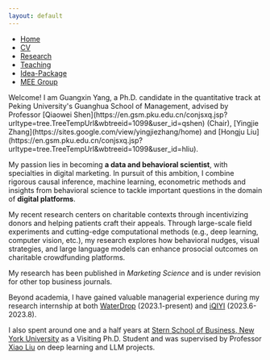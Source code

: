 ```yaml
---
layout: default
---  
```

 
 <ul>
 <li><a href="./">Home</a></li>
 <li><a href="./assets/files/CV.pdf">CV</a></li>
 <li><a href="./research.html">Research</a></li>
 <li><a href="./teaching.html">Teaching</a></li>
 <li><a href="./resources.html">Idea-Package</a></li>
 <li><a href="https://sites.google.com/view/quantmkt/home">MEE Group</a></li>

 </ul>
Welcome! I am Guangxin Yang, a Ph.D. candidate in the quantitative track at Peking University's Guanghua School of Management, advised by Professor [Qiaowei Shen](https://en.gsm.pku.edu.cn/conjsxq.jsp?urltype=tree.TreeTempUrl&wbtreeid=1099&user_id=qshen) (Chair),  [Yingjie Zhang](https://sites.google.com/view/yingjiezhang/home) and [Hongju Liu](https://en.gsm.pku.edu.cn/conjsxq.jsp?urltype=tree.TreeTempUrl&wbtreeid=1099&user_id=hliu). 

My passion lies in becoming <strong>a data and behavioral scientist</strong>, with specialties in digital marketing. In pursuit of this ambition, I combine rigorous causal inference, machine learning, econometric methods and insights from behavioral science to tackle important questions in the domain of <strong>digital platforms</strong>.

My recent research centers on charitable contexts through incentivizing donors and helping patients craft their appeals. Through large-scale field experiments and cutting-edge computational methods (e.g., deep learning, computer vision, etc.), my research explores how behavioral nudges, visual strategies, and large language models can enhance prosocial outcomes on charitable crowdfunding platforms.

My research has been published in <cite class="journal">Marketing Science</cite> and is under revision for other top business journals. 

Beyond academia, I have gained valuable managerial experience during my research internship at both [WaterDrop](https://www.waterdrop-inc.com) (2023.1-present) and [iQIYI](https://en.wikipedia.org/wiki/IQIYI) (2023.6-2023.8). 

I also spent around one and a half years at [Stern School of Business, New York University](https://www.stern.nyu.edu) as a Visiting Ph.D. Student and was supervised by Professor [Xiao Liu](https://www.stern.nyu.edu/faculty/bio/xiao-liu) on deep learning and LLM projects.
